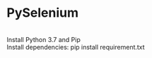 # PySelenium
</br>Install Python 3.7 and Pip
</br>Install dependencies: pip install requirement.txt
